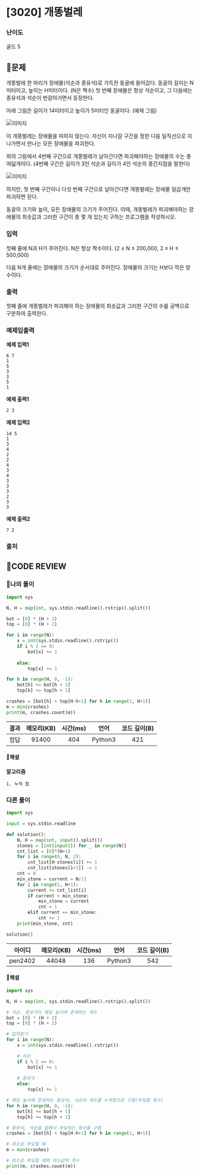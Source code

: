 # [3020] 개똥벌레

### **난이도**
골드 5
## **📝문제**
개똥벌레 한 마리가 장애물(석순과 종유석)로 가득찬 동굴에 들어갔다. 동굴의 길이는 N미터이고, 높이는 H미터이다. (N은 짝수) 첫 번째 장애물은 항상 석순이고, 그 다음에는 종유석과 석순이 번갈아가면서 등장한다.

아래 그림은 길이가 14미터이고 높이가 5미터인 동굴이다. (예제 그림)

![이미지](https://upload.acmicpc.net/c6fd496d-ccf5-4f9d-a06e-32b121fc6a82/-/preview/)

이 개똥벌레는 장애물을 피하지 않는다. 자신이 지나갈 구간을 정한 다음 일직선으로 지나가면서 만나는 모든 장애물을 파괴한다.

위의 그림에서 4번째 구간으로 개똥벌레가 날아간다면 파괴해야하는 장애물의 수는 총 여덟개이다. (4번째 구간은 길이가 3인 석순과 길이가 4인 석순의 중간지점을 말한다)

![이미지](https://upload.acmicpc.net/bfcbb94f-0e15-4ff9-b2ef-43e07c7ee503/-/preview/)

하지만, 첫 번째 구간이나 다섯 번째 구간으로 날아간다면 개똥벌레는 장애물 일곱개만 파괴하면 된다.

동굴의 크기와 높이, 모든 장애물의 크기가 주어진다. 이때, 개똥벌레가 파괴해야하는 장애물의 최솟값과 그러한 구간이 총 몇 개 있는지 구하는 프로그램을 작성하시오.
### **입력**
첫째 줄에 N과 H가 주어진다. N은 항상 짝수이다. (2 ≤ N ≤ 200,000, 2 ≤ H ≤ 500,000)

다음 N개 줄에는 장애물의 크기가 순서대로 주어진다. 장애물의 크기는 H보다 작은 양수이다.
### **출력**
첫째 줄에 개똥벌레가 파괴해야 하는 장애물의 최솟값과 그러한 구간의 수를 공백으로 구분하여 출력한다.
### **예제입출력**

**예제 입력1**

```
6 7
1
5
3
3
5
1
```

**예제 출력1**

```
2 3
```

**예제 입력2**

```
14 5
1
3
4
2
2
4
3
4
3
3
3
2
3
3
```

**예제 출력2**

```
7 2
```

### **출처**

## **🧐CODE REVIEW**

### **🧾나의 풀이**

```python
import sys

N, H = map(int, sys.stdin.readline().rstrip().split())

bot = [0] * (H + 2)
top = [0] * (H + 2)

for i in range(N):
    x = int(sys.stdin.readline().rstrip())
    if i % 2 == 0:
        bot[x] += 1
    
    else:
        top[x] += 1

for h in range(H, 0, -1):
    bot[h] += bot[h + 1]
    top[h] += top[h + 1]

crashes = [bot[h] + top[H-h+1] for h in range(1, H+1)]
m = min(crashes)
print(m, crashes.count(m))
```

결과	| 메모리(KB) |	시간(ms) |	언어 |	코드 길이(B)
:----:|:-----:|:-----:|:-----:|:--------:
정답|91400|404|Python3|421
#### **📝해설**

**알고리즘**
```
1. 누적 합
```

### **다른 풀이**

```python
import sys

input = sys.stdin.readline

def solution():
    N, H = map(int, input().split())
    stones = [int(input()) for _ in range(N)]
    cnt_list = [0]*(H+1)
    for i in range(0, N, 2):
        cnt_list[H-stones[i]] += 1
        cnt_list[stones[i+1]] -= 1
    cnt = 0
    min_stone = current = N//2
    for i in range(1, H+1):
        current += cnt_list[i]
        if current < min_stone:
            min_stone = current
            cnt = 1
        elif current == min_stone:
            cnt += 1
    print(min_stone, cnt)

solution()
```

아이디 | 메모리(KB) |	시간(ms) |	언어 |	코드 길이(B) 
:-----:|:-----:|:-----:|:----:|:--------:
pen2402|44048|136|Python3|542
#### **📝해설**

```python
import sys

N, H = map(int, sys.stdin.readline().rstrip().split())

# 석순, 종유석이 해당 높이에 존재하는 개수
bot = [0] * (H + 2)
top = [0] * (H + 2)

# 입력받기
for i in range(N):
    x = int(sys.stdin.readline().rstrip())

    # 석순
    if i % 2 == 0:
        bot[x] += 1
    
    # 종유석
    else:
        top[x] += 1

# 해당 높이에 존재하는 종유석, 석순의 개수를 누적합으로 구함(부딪힐 횟수)
for h in range(H, 0, -1):
    bot[h] += bot[h + 1]
    top[h] += top[h + 1]

# 종유석, 석순을 합해서 부딪히는 횟수를 구함
crashes = [bot[h] + top[H-h+1] for h in range(1, H+1)]

# 최소로 부딪힐 때
m = min(crashes)

# 최소로 부딪힐 때와 최소값의 갯수
print(m, crashes.count(m))
```